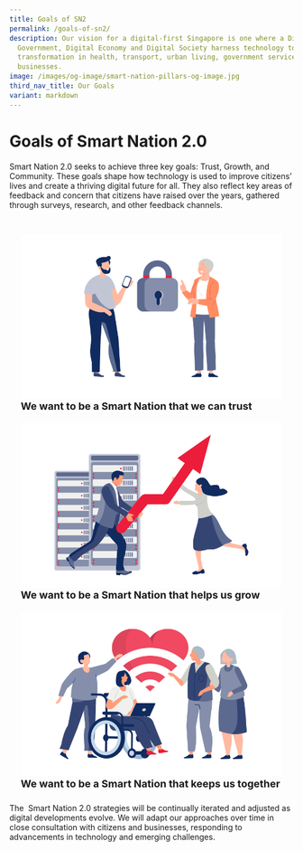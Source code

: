```yaml
---
title: Goals of SN2
permalink: /goals-of-sn2/
description: Our vision for a digital-first Singapore is one where a Digital
  Government, Digital Economy and Digital Society harness technology to effect
  transformation in health, transport, urban living, government services and
  businesses.
image: /images/og-image/smart-nation-pillars-og-image.jpg
third_nav_title: Our Goals
variant: markdown
---
```

# Goals of Smart Nation 2.0

Smart Nation 2.0 seeks to achieve three key goals: Trust, Growth, and Community.&nbsp;These goals shape how technology is used to improve citizens’ lives and create a thriving digital future for all. They also reflect key areas of feedback and concern that citizens have raised over the years, gathered through surveys, research, and other feedback channels.

<div class="row" style="padding: 20px 0px 0px 0px;">

<div class="col" style="padding: 10px 20px 10px 20px;"><a href="/goals-of-sn2/trust"><img src="/images/abt-smart-nation/goals_trust2.png" alt="Trust"></a><br>
	<div class="header" style="font-size:18px"><b>We want to be a Smart Nation that we can trust</b></div></div>

<div class="col" style="padding: 10px 20px 10px 20px;"><a href="/goals-of-sn2/growth"><img src="/images/abt-smart-nation/goals_growth2.png" alt="Growth"></a><br>
	<div class="header" style="font-size:18px"><b>We want to be a Smart Nation that helps us grow</b></div></div>

<div class="col" style="padding: 10px 20px 10px 20px;"><a href="/goals-of-sn2/community"><img src="/images/abt-smart-nation/goals_community2.png" alt="Community"></a><br>
	<div class="header" style="font-size:18px"><b>We want to be a Smart Nation that keeps us together</b></div></div>
	
</div>

The&nbsp; Smart Nation 2.0 strategies will be continually iterated and adjusted as digital developments evolve. We will adapt our approaches over time in close consultation with citizens and businesses, responding to advancements in technology and emerging challenges.
